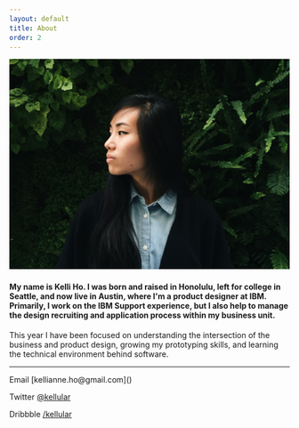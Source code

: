 ```yaml
---
layout: default
title: About
order: 2
---
```


![Kelli portrait](../images/kelli.png)

#### My name is Kelli Ho. I was born and raised in Honolulu, left for college in Seattle, and now live in Austin, where I'm a product designer at IBM. Primarily, I work on the IBM Support experience, but I also help to manage the design recruiting and application process within my business unit.

This year I have been focused on understanding the intersection of the business and product design, growing my prototyping skills, and learning the technical environment behind software.
<hr>
Email [kellianne.ho@gmail.com](<kellianne.ho@gmail.com>)

Twitter [@kellular](https://twitter.com/kellular)

Dribbble [/kellular](https://dribbble.com/kellular)
